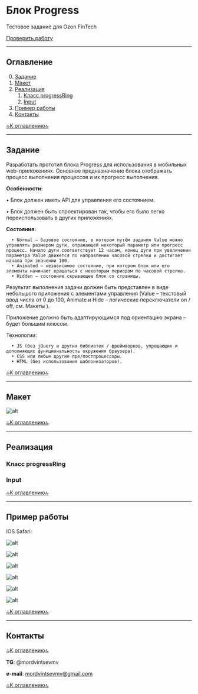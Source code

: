 # Блок Progress
Тестовое задание для Ozon FinTech

<a href="https://mordvintsevmv.github.io/progressPage/" target="_blank">Проверить работу</a>

---

## <a name="content">Оглавление</a>

0. [Задание](#task)
1. [Макет](#layout)
2. [Реализация](#realization)
   1. [Класс progressRing](#realization_class)
   2. [Input](#realization_input)
3. [Пример работы](#test)
4. [Контакты](#contacts)


[🔝К оглавлению🔝](#content)

---

## <a name="task">Задание</a>

Разработать прототип блока Progress для использования в мобильных web-приложениях. Основное предназначение блока отображать процесс выполнения процессов и их прогресс выполнения.

__Особенности:__

• Блок должен иметь API для управления его состоянием.

• Блок должен быть спроектирован так, чтобы его было легко переиспользовать в
других приложениях.

__Состояния:__

      • Normal – базовое состояние, в котором путём задания Value можно управлять размером дуги, отражающей некоторый параметр или прогресс процесс. Начало дуги соответствует 12 часам, конец дуги при увеличении параметра Value движется по направлению часовой стрелки и достигает начала при значении 100.
      • Animated – независимое состояние, при котором блок или его элементы начинают вращаться с некоторым периодом по часовой стрелке.
      • Hidden – состояние скрывающее блок со страницы.

Результат выполнения задачи должен быть представлен в виде небольшого
приложения с элементами управления (Value – текстовый ввод числа от 0 до 100,
Animate и Hide – логические переключатели on / off, см. Макеты ).

Приложение должно быть адаптирующимся под ориентацию экрана – будет большим
плюсом.

Технологии:

      • JS (без jQuery и других библиотек / фреймворков, упрощающих и дополняющих функциональность окружения браузера).
      • CSS или любые другие пре/постпроцессоры.
      • HTML (без использования шаблонизаторов).


[🔝К оглавлению🔝](#content)

---

## <a name="layout">Макет</a>

![alt](img/layout.png)

[🔝К оглавлению🔝](#content)

---

## <a name="realization">Реализация</a>

### <a name="realization_class">Класс progressRing</a>

### <a name="realization_input">Input</a>


[🔝К оглавлению🔝](#content)

---

## <a name="test">Пример работы</a>

IOS Safari:

![alt](img/test/ios_safari_h.PNG)

![alt](img/test/ios_safari_v.PNG)

![alt](img/test/ios_safari_hide.PNG)

![alt](img/test/macos_safari_v.png)

![alt](img/test/macos_safari_h.png)

![alt](img/test/macos_safari_hide.png)



[🔝К оглавлению🔝](#content)

---

## <a name="contacts">Контакты</a>

[🔝К оглавлению🔝](#content)

**TG**: @mordvintsevmv

**e-mail**: mordvintsevmv@gmail.com

[🔝К оглавлению🔝](#content)

